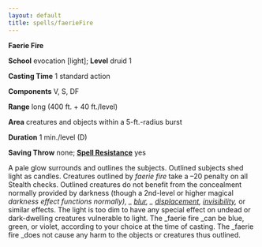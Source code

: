```yaml
---
layout: default
title: spells/faerieFire
---
```

 **Faerie Fire**

**School** evocation [light]; **Level** druid 1

**Casting Time** 1 standard action

**Components** V, S, DF

**Range** long (400 ft. + 40 ft./level)

**Area** creatures and objects within a 5-ft.-radius burst

**Duration** 1 min./level (D)

**Saving Throw** none; **[Spell Resistance](../glossary#_spell-resistance)** yes

A pale glow surrounds and outlines the subjects. Outlined subjects shed light as candles. Creatures outlined by _faerie fire_ take a –20 penalty on all Stealth checks. Outlined creatures do not benefit from the concealment normally provided by darkness (though a 2nd-level or higher magical _darkness _effect functions normally), _ [blur](blur#_blur)_, _ [displacement](displacement#_displacement), [invisibility](invisibility#_invisibility),_ or similar effects. The light is too dim to have any special effect on undead or dark-dwelling creatures vulnerable to light. The _faerie fire _can be blue, green, or violet, according to your choice at the time of casting. The _faerie fire _does not cause any harm to the objects or creatures thus outlined.

